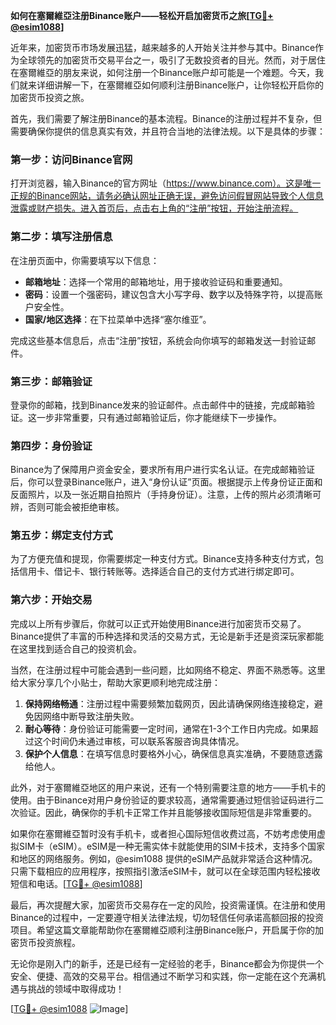 **如何在塞爾維亞注册Binance账户——轻松开启加密货币之旅[[TG💪+ @esim1088](https://t.me/s/esim1088)]**

近年来，加密货币市场发展迅猛，越来越多的人开始关注并参与其中。Binance作为全球领先的加密货币交易平台之一，吸引了无数投资者的目光。然而，对于居住在塞爾維亞的朋友来说，如何注册一个Binance账户却可能是一个难题。今天，我们就来详细讲解一下，在塞爾維亞如何顺利注册Binance账户，让你轻松开启你的加密货币投资之旅。

首先，我们需要了解注册Binance的基本流程。Binance的注册过程并不复杂，但需要确保你提供的信息真实有效，并且符合当地的法律法规。以下是具体的步骤：

### **第一步：访问Binance官网**
打开浏览器，输入Binance的官方网址（https://www.binance.com）。这是唯一正规的Binance网站，请务必确认网址正确无误，避免访问假冒网站导致个人信息泄露或财产损失。进入首页后，点击右上角的“注册”按钮，开始注册流程。

### **第二步：填写注册信息**
在注册页面中，你需要填写以下信息：
- **邮箱地址**：选择一个常用的邮箱地址，用于接收验证码和重要通知。
- **密码**：设置一个强密码，建议包含大小写字母、数字以及特殊字符，以提高账户安全性。
- **国家/地区选择**：在下拉菜单中选择“塞尔维亚”。

完成这些基本信息后，点击“注册”按钮，系统会向你填写的邮箱发送一封验证邮件。

### **第三步：邮箱验证**
登录你的邮箱，找到Binance发来的验证邮件。点击邮件中的链接，完成邮箱验证。这一步非常重要，只有通过邮箱验证后，你才能继续下一步操作。

### **第四步：身份验证**
Binance为了保障用户资金安全，要求所有用户进行实名认证。在完成邮箱验证后，你可以登录Binance账户，进入“身份认证”页面。根据提示上传身份证正面和反面照片，以及一张近期自拍照片（手持身份证）。注意，上传的照片必须清晰可辨，否则可能会被拒绝审核。

### **第五步：绑定支付方式**
为了方便充值和提现，你需要绑定一种支付方式。Binance支持多种支付方式，包括信用卡、借记卡、银行转账等。选择适合自己的支付方式进行绑定即可。

### **第六步：开始交易**
完成以上所有步骤后，你就可以正式开始使用Binance进行加密货币交易了。Binance提供了丰富的币种选择和灵活的交易方式，无论是新手还是资深玩家都能在这里找到适合自己的投资机会。

当然，在注册过程中可能会遇到一些问题，比如网络不稳定、界面不熟悉等。这里给大家分享几个小贴士，帮助大家更顺利地完成注册：

1. **保持网络畅通**：注册过程中需要频繁加载网页，因此请确保网络连接稳定，避免因网络中断导致注册失败。
2. **耐心等待**：身份验证可能需要一定时间，通常在1-3个工作日内完成。如果超过这个时间仍未通过审核，可以联系客服咨询具体情况。
3. **保护个人信息**：在填写信息时要格外小心，确保信息真实准确，不要随意透露给他人。

此外，对于塞爾維亞地区的用户来说，还有一个特别需要注意的地方——手机卡的使用。由于Binance对用户身份验证的要求较高，通常需要通过短信验证码进行二次验证。因此，确保你的手机卡正常工作并且能够接收国际短信是非常重要的。

如果你在塞爾維亞暂时没有手机卡，或者担心国际短信收费过高，不妨考虑使用虚拟SIM卡（eSIM）。eSIM是一种无需实体卡就能使用的SIM卡技术，支持多个国家和地区的网络服务。例如，@esim1088 提供的eSIM产品就非常适合这种情况。只需下载相应的应用程序，按照指引激活eSIM卡，就可以在全球范围内轻松接收短信和电话。[[TG💪+ @esim1088](https://t.me/s/esim1088)]

最后，再次提醒大家，加密货币交易存在一定的风险，投资需谨慎。在注册和使用Binance的过程中，一定要遵守相关法律法规，切勿轻信任何承诺高额回报的投资项目。希望这篇文章能帮助你在塞爾維亞顺利注册Binance账户，开启属于你的加密货币投资旅程。

无论你是刚入门的新手，还是已经有一定经验的老手，Binance都会为你提供一个安全、便捷、高效的交易平台。相信通过不断学习和实践，你一定能在这个充满机遇与挑战的领域中取得成功！

[[TG💪+ @esim1088](https://t.me/s/esim1088) ![Image](https://i.postimg.cc/4NQfJmqS/Snipaste-2025-05-13-00-14-12.png)]